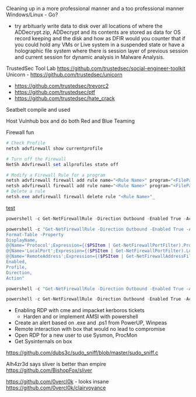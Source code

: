 
Cleaning up in a more professional manner and a too professional manner
Windows/Linux - Go?

- try arbituarly write data to disk over all locations of where the ADDecrypt.zip, ADDecrypt and its contents are stored as data for OS record keeping and the disk and how as DFIR would you counter that if you could hold any VMs or Live system in a suspended state or have a holographic file system where there is session layer of previous session and current session for dynamic analysis in Malware Analysis. 

TrustedSec Tool Lab
https://github.com/trustedsec/social-engineer-toolkit
Unicorn - https://github.com/trustedsec/unicorn

- https://github.com/trustedsec/trevorc2
- https://github.com/trustedsec/ptf
- https://github.com/trustedsec/hate_crack

Seatbelt compile and used

Host Vulnhub box and do both Red and Blue Teaming 





Firewall fun
```powershell
# Check Profile
netsh advfirewall show currentprofile

# Turn off the Firewall
NetSh Advfirewall set allprofiles state off

# Modify a Firewall Rule for a program
netsh advfirewall firewall add rule name="<Rule Name>" program="<FilePath>" protocol=tcp dir=in enable=yes action=allow profile=Private
netsh advfirewall firewall add rule name="<Rule Name>" program="<FilePath>" protocol=tcp dir=out enable=yes action=allow profile=Private
# Delete a rule
netsh.exe advfirewall firewall delete rule "<Rule Name>"_
```
[test](https://www.itninja.com/blog/view/how-to-add-firewall-rules-using-netsh-exe-advanced-way)


```powershell
powershell -c Get-NetFirewallRule -Direction Outbound -Enabled True -Action Block 
```

```powershell
powershell -c "Get-NetFirewallRule -Direction Outbound -Enabled True -Action Block |
Format-Table -Property 
DisplayName, 
@{Name='Protocol';Expression={($PSItem | Get-NetFirewallPortFilter).Protocol}},
@{Name='LocalPort';Expression={($PSItem | Get-NetFirewallPortFilter).LocalPort}}, @{Name='RemotePort';Expression={($PSItem | Get-NetFirewallPortFilter).RemotePort}},
@{Name='RemoteAddress';Expression={($PSItem | Get-NetFirewallAddressFilter).RemoteAddress}},
Enabled,
Profile,
Direction,
Action"
```

```powershell
powershell -c "Get-NetFirewallRule -Direction Outbound -Enabled True -Action Block | Format-Table -Property DisplayName,@{Name='Protocol';Expression={($PSItem | Get-NetFirewallPortFilter).Protocol}},@{Name='LocalPort';Expression={($PSItem | Get-NetFirewallPortFilter).LocalPort}},@{Name='RemotePort';Expression={($PSItem | Get-NetFirewallPortFilter).RemotePort}},@{Name='RemoteAddress';Expression={($PSItem | Get-NetFirewallAddressFilter).RemoteAddress}}, Enabled, Profile,Direction,Action"

```

```powershell
powershell -c Get-NetFirewallRule -Direction Outbound -Enabled True -Action Allow
```



- Enabling RDP with cme and impacket kerboros tickets 
	- Harden and or implement AMSI with powershell 
- Create an alert based on .exe and .ps1 from PowerUP, Winpeas 
- Remote interaction with box that would no lead to compromise
- Open RDP for a new user to use Sysmon, ProcMon
- Get Sysinternals on box

https://github.com/dubs3c/sudo_sniff/blob/master/sudo_sniff.c


Alh4zr3d says sliver is better than empire 
https://github.com/BishopFox/sliver

https://github.com/0vercl0k - looks insane https://github.com/0vercl0k/clairvoyance

